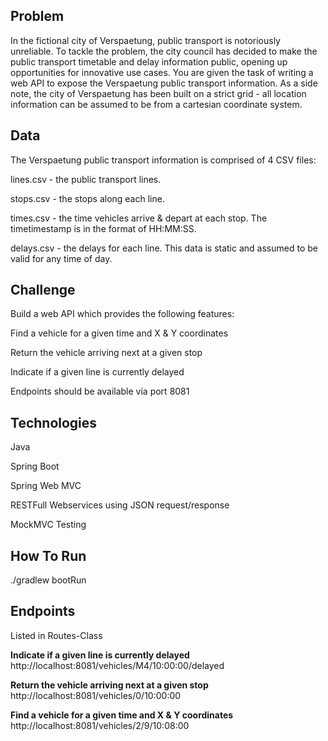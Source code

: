 
<h2>Problem</h2>

In the fictional city of Verspaetung, public transport is notoriously unreliable. To tackle the problem, the city council has decided to make the public transport timetable and delay information public, opening up opportunities for innovative use cases.
You are given the task of writing a web API to expose the Verspaetung public transport information.
As a side note, the city of Verspaetung has been built on a strict grid - all location information can be assumed to be from a cartesian coordinate system.

<h2>Data</h2>

The Verspaetung public transport information is comprised of 4 CSV files:

lines.csv - the public transport lines.

stops.csv - the stops along each line.

times.csv - the time vehicles arrive & depart at each stop. The timetimestamp is in the format of HH:MM:SS.

delays.csv - the delays for each line. This data is static and assumed to be valid for any time of day.



<h2>Challenge</h2>


Build a web API which provides the following features:

Find a vehicle for a given time and X & Y coordinates

Return the vehicle arriving next at a given stop 

Indicate if a given line is currently delayed


Endpoints should be available via port 8081




<h2>Technologies</h2>


Java

Spring Boot

Spring Web MVC

RESTFull Webservices using JSON request/response

MockMVC Testing



<h2>How To Run</h2>

./gradlew bootRun



<h2>Endpoints</h2>

Listed in Routes-Class

<b>Indicate if a given line is currently delayed</b>
http://localhost:8081/vehicles/M4/10:00:00/delayed   


<b>Return the vehicle arriving next at a given stop</b>
http://localhost:8081/vehicles/0/10:00:00   


<b>Find a vehicle for a given time and X & Y coordinates</b>
http://localhost:8081/vehicles/2/9/10:08:00      

